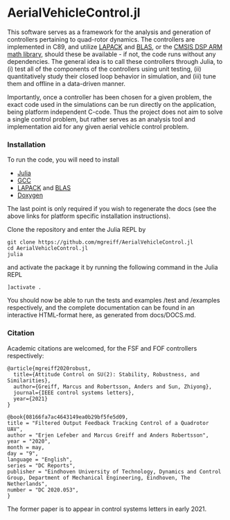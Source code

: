 # AerialVehicleControl.jl
This software serves as
a framework for the analysis and generation of controllers pertaining to
quad-rotor dynamics. The controllers are implemented in C89, and utilize
[LAPACK](http://www.netlib.org/lapack/) and
[BLAS](http://www.netlib.org/blas/), or the
[CMSIS DSP ARM math library](http://www.keil.com/pack/doc/CMSIS/DSP/html/index.html),
should these be available - if not, the
code runs without any dependencies. The general idea is to call these
controllers through Julia, to (i) test all of the components of the controllers
using unit testing, (ii) quantitatively study their closed loop
behavior in simulation, and (iii) tune them and offline in a data-driven manner.

Importantly, once a controller has been chosen for a given problem, the exact
code used in the simulations can be run directly on the application, being
platform independent C-code. Thus the project does not aim to solve a single
control problem, but rather serves as an analysis tool and implementation aid
for any given aerial vehicle control problem.

### Installation
To run the code, you will need to install

* [Julia](https://julialang.org/downloads/platform/)
* [GCC](https://gcc.gnu.org/)
* [LAPACK](http://www.netlib.org/lapack/) and [BLAS](http://www.netlib.org/blas/)
* [Doxygen](https://www.doxygen.nl/download.html)

The last point is only required if you wish to regenerate the docs (see the
above links for platform specific installation instructions).

Clone the repository and enter the Julia REPL by
```
git clone https://github.com/mgreiff/AerialVehicleControl.jl
cd AerialVehicleControl.jl
julia
```
and activate the package it by running the following command in the Julia REPL
```
]activate .
```
You should now be able to run the tests and examples /test and /examples
respectively, and the complete documentation can be found in an interactive
HTML-format here, as generated from docs/DOCS.md.

### Citation
Academic citations are welcomed, for the FSF and FOF controllers respectively:
```
@article{mgreiff2020robust,
  title={Attitude Control on SU(2): Stability, Robustness, and Similarities},
  author={Greiff, Marcus and Robertsson, Anders and Sun, Zhiyong},
  journal={IEEE control systems letters},
  year={2021}
}

@book{08166fa7ac4643149ea0b29bf5fe5d09,
title = "Filtered Output Feedback Tracking Control of a Quadrotor UAV",
author = "Erjen Lefeber and Marcus Greiff and Anders Robertsson",
year = "2020",
month = may,
day = "9",
language = "English",
series = "DC Reports",
publisher = "Eindhoven University of Technology, Dynamics and Control Group, Department of Mechanical Engineering, Eindhoven, The Netherlands",
number = "DC 2020.053",
}
```
The former paper is to appear in control systems letters in early 2021.
